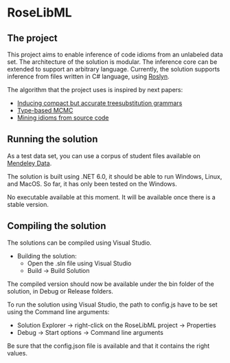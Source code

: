
# RoseLibML

## The project

This project aims to enable inference of code idioms from an unlabeled data set.
The architecture of the solution is modular. The inference core can be extended to support an arbitrary language.
Currently, the solution supports inference from files written in C# language, using [Roslyn](https://docs.microsoft.com/en-us/dotnet/csharp/roslyn-sdk/).


The algorithm that the project uses is inspired by next papers:
* [Inducing compact but accurate treesubstitution grammars](https://www.aclweb.org/anthology/N09-1062.pdf)
* [Type-based MCMC](https://www.aclweb.org/anthology/N10-1082.pdf)
* [Mining idioms from source code](https://arxiv.org/pdf/1404.0417.pdf)


## Running the solution
As a test data set, you can use a corpus of student files available on [Mendeley Data](http://dx.doi.org/10.17632/rbvz68v555.1).

The solution is built using .NET 6.0, it should be able to run Windows, Linux, and MacOS. 
So far, it has only been tested on the Windows.

No executable available at this moment. It will be available once there is a stable version.

## Compiling the solution
The solutions can be compiled using Visual Studio.

* Building the solution: 
	* Open the .sln file using Visual Studio
	* Build -> Build Solution

The compiled version should now be available under the bin folder of the solution, in Debug or Release folders.

To run the solution using Visual Studio, the path to config.js have to be set using the Command line arguments:
-   Solution Explorer -> right-click on the RoseLibML project -> Properties
-   Debug -> Start options -> Command line arguments

Be sure that the config.json file is available and that it contains the right values.
 

